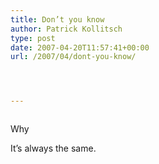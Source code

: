 ```yaml
---
title: Don’t you know
author: Patrick Kollitsch
type: post
date: 2007-04-20T11:57:41+00:00
url: /2007/04/dont-you-know/




---
```

<div class="flickr">
  <a href="http://www.flickr.com/photos/schreibblogade/457549926/"><img src="//farm1.static.flickr.com/253/457549926_fe5c0b8bcd.jpg" class="flickr-photo" alt="" /></a></p> 
  
  <p>
    Why
  </p>
</div>

It&#8217;s always the same.